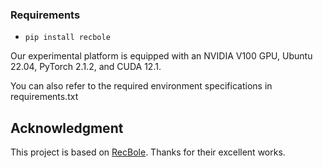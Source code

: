 
### Requirements
  * `pip install recbole`

Our experimental platform is equipped with an NVIDIA V100 GPU, Ubuntu 22.04, PyTorch 2.1.2, and CUDA 12.1.

You can also refer to the required environment specifications in requirements.txt



## Acknowledgment

This project is based on [RecBole](https://github.com/RUCAIBox/RecBole). Thanks for their excellent works.
